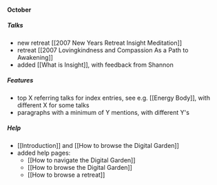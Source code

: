 #### October
##### Talks
- new retreat [[2007 New Years Retreat Insight Meditation]]
- retreat [[2007 Lovingkindness and Compassion As a Path to Awakening]]
- added [[What is Insight]], with feedback from Shannon

##### Features
- top X referring talks for index entries, see e.g. [[Energy Body]], with different X for some talks
- paragraphs with a minimum of Y mentions, with different Y's

##### Help
- [[Introduction]] and [[How to browse the Digital Garden]]
- added help pages:
	- [[How to navigate the Digital Garden]]
	- [[How to browse the Digital Garden]]
	- [[How to browse a retreat]]


